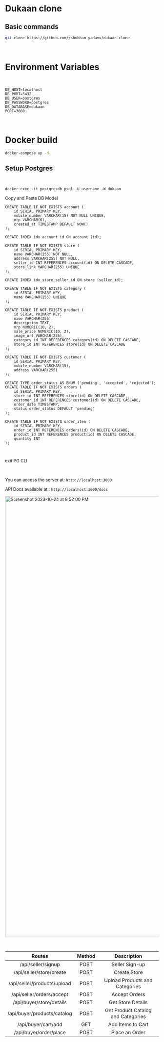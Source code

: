 # Dukaan clone


## Basic commands

```bash
git clone https://github.com//shubham-yadavv/dukaan-clone
```

&nbsp;

# Environment Variables

&nbsp;

```ENV
DB_HOST=localhost
DB_PORT=5432
DB_USER=postgres
DB_PASSWORD=postgres
DB_DATABASE=dukaan
PORT=3000
```

&nbsp;

# Docker build


```bash
docker-compose up -d
```

## Setup Postgres

&nbsp;

```pg
docker exec -it postgresdb psql -U username -W dukaan 
```

Copy and Paste DB Model
```
CREATE TABLE IF NOT EXISTS account (
    id SERIAL PRIMARY KEY,
    mobile_number VARCHAR(15) NOT NULL UNIQUE,
    otp VARCHAR(6),
    created_at TIMESTAMP DEFAULT NOW()
);

CREATE INDEX idx_account_id ON account (id);

CREATE TABLE IF NOT EXISTS store (
    id SERIAL PRIMARY KEY,
    name VARCHAR(255) NOT NULL,
    address VARCHAR(255) NOT NULL,
    seller_id INT REFERENCES account(id) ON DELETE CASCADE,
    store_link VARCHAR(255) UNIQUE
);

CREATE INDEX idx_store_seller_id ON store (seller_id);

CREATE TABLE IF NOT EXISTS category (
    id SERIAL PRIMARY KEY,
    name VARCHAR(255) UNIQUE
);

CREATE TABLE IF NOT EXISTS product (
    id SERIAL PRIMARY KEY,
    name VARCHAR(255),
    description TEXT,
    mrp NUMERIC(10, 2),
    sale_price NUMERIC(10, 2),
    image_url VARCHAR(255),
    category_id INT REFERENCES category(id) ON DELETE CASCADE,
    store_id INT REFERENCES store(id) ON DELETE CASCADE
);

CREATE TABLE IF NOT EXISTS customer (
    id SERIAL PRIMARY KEY,
    mobile_number VARCHAR(15),
    address VARCHAR(255)
);

CREATE TYPE order_status AS ENUM ('pending', 'accepted', 'rejected');
CREATE TABLE IF NOT EXISTS orders (  
    id SERIAL PRIMARY KEY,
    store_id INT REFERENCES store(id) ON DELETE CASCADE,
    customer_id INT REFERENCES customer(id) ON DELETE CASCADE,
    order_date TIMESTAMP,
    status order_status DEFAULT 'pending'
);

CREATE TABLE IF NOT EXISTS order_item (
    id SERIAL PRIMARY KEY,
    order_id INT REFERENCES orders(id) ON DELETE CASCADE,
    product_id INT REFERENCES product(id) ON DELETE CASCADE,
    quantity INT
);



```

exit PG CLI

&nbsp;

You can access the server at: ```http://localhost:3000```

API Docs available at : ```http://localhost:3000/docs```

<img width="1439" alt="Screenshot 2023-10-24 at 8 52 00 PM" src="https://github.com/shubham-yadavv/dukaan-clone/assets/68185027/f89d77bc-abe0-4ad2-a821-573a30b6fe86">

&nbsp;

|            Routes             | Method |          Description             |
| :---------------------------: | :----: | :---------------------------:    |
|  /api/seller/signup           |  POST  |   Seller Sign-up                 |
| /api/seller/store/create      |  POST  |   Create Store                   |
| /api/seller/products/upload   |  POST  | Upload Products and Categories   |
| /api/seller/orders/accept     |  POST  |   Accept Orders                  |
| /api/buyer/store/details      |  POST  |   Get Store Details              |
| /api/buyer/products/catalog   |  POST  | Get Product Catalog and Categories |
| /api/buyer/cart/add           |  GET   |   Add Items to Cart               |
| /api/buyer/order/place        |  POST  |   Place an Order                  |


